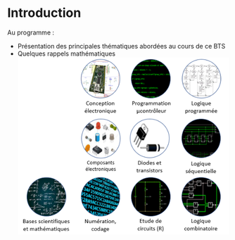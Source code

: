 # Introduction
Au programme :
* Présentation des principales thématiques abordées au cours de ce BTS
* Quelques rappels mathématiques
![image](progressionBTSSN1_EC.PNG)